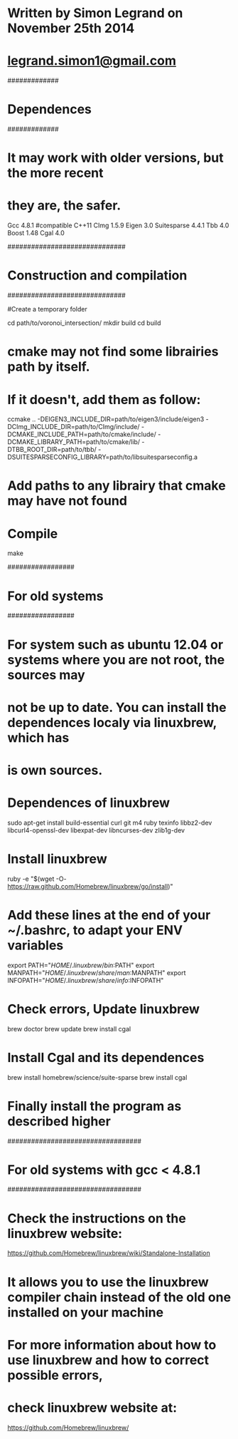 # Written by Simon Legrand on November 25th 2014
# legrand.simon1@gmail.com


#############
# Dependences
#############

# It may work with older versions, but the more recent 
# they are, the safer.

Gcc 4.8.1 #compatible C++11
CImg 1.5.9
Eigen 3.0
Suitesparse 4.4.1
Tbb 4.0
Boost 1.48
Cgal 4.0


##############################
# Construction and compilation
##############################

#Create a temporary folder

cd path/to/voronoi_intersection/
mkdir build
cd build

# cmake may not find some librairies path by itself.
# If it doesn't, add them as follow:

ccmake .. -DEIGEN3_INCLUDE_DIR=path/to/eigen3/include/eigen3 -DCImg_INCLUDE_DIR=path/to/CImg/include/ -DCMAKE_INCLUDE_PATH=path/to/cmake/include/ -DCMAKE_LIBRARY_PATH=path/to/cmake/lib/ -DTBB_ROOT_DIR=path/to/tbb/ -DSUITESPARSECONFIG_LIBRARY=path/to/libsuitesparseconfig.a 

# Add paths to any librairy that cmake may have not found
# Compile

make

#################
# For old systems
#################

# For system such as ubuntu 12.04 or systems where you are not root, the sources may 
# not be up to date. You can install the dependences localy via linuxbrew, which has
# is own sources.

# Dependences of linuxbrew

sudo apt-get install build-essential curl git m4 ruby texinfo libbz2-dev libcurl4-openssl-dev libexpat-dev libncurses-dev zlib1g-dev

# Install linuxbrew

ruby -e "$(wget -O- https://raw.github.com/Homebrew/linuxbrew/go/install)"

# Add these lines at the end of your ~/.bashrc, to adapt your ENV variables

export PATH="$HOME/.linuxbrew/bin:$PATH"
export MANPATH="$HOME/.linuxbrew/share/man:$MANPATH"
export INFOPATH="$HOME/.linuxbrew/share/info:$INFOPATH"

# Check errors, Update linuxbrew

brew doctor
brew update
brew install cgal

#  Install Cgal and its dependences

brew install homebrew/science/suite-sparse
brew install cgal

# Finally install the program as described higher

##################################
# For old systems with gcc < 4.8.1
##################################

# Check the instructions on the linuxbrew website:

https://github.com/Homebrew/linuxbrew/wiki/Standalone-Installation

# It allows you to use the linuxbrew compiler chain instead of the old one installed on your machine

# For more information about how to use linuxbrew and how to correct possible errors,
# check linuxbrew website at:

https://github.com/Homebrew/linuxbrew/
